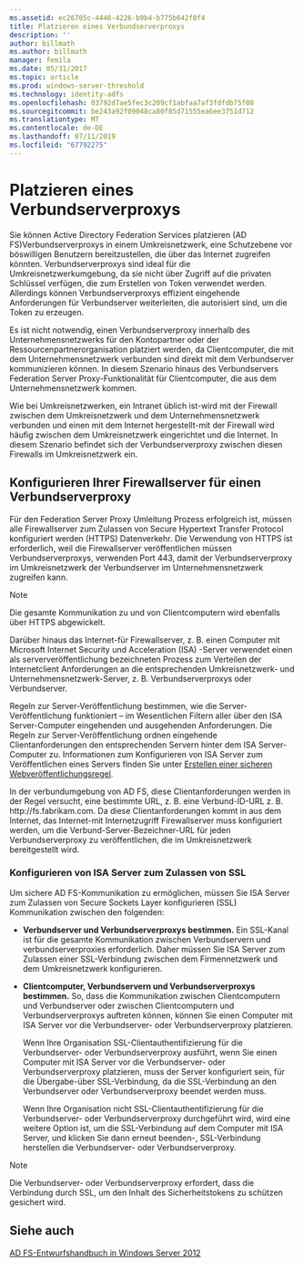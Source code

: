 ```yaml
---
ms.assetid: ec26705c-4446-4226-b9b4-b775b642f0f4
title: Platzieren eines Verbundserverproxys
description: ''
author: billmath
ms.author: billmath
manager: femila
ms.date: 05/31/2017
ms.topic: article
ms.prod: windows-server-threshold
ms.technology: identity-adfs
ms.openlocfilehash: 03792d7ae5fec3c209cf1abfaa7af3fdfdb75f08
ms.sourcegitcommit: be243a92f09048ca80f85d71555ea6ee3751d712
ms.translationtype: MT
ms.contentlocale: de-DE
ms.lasthandoff: 07/11/2019
ms.locfileid: "67792275"
---
```

# <a name="where-to-place-a-federation-server-proxy"></a>Platzieren eines Verbundserverproxys

Sie können Active Directory Federation Services platzieren \(AD FS\)Verbundserverproxys in einem Umkreisnetzwerk, eine Schutzebene vor böswilligen Benutzern bereitzustellen, die über das Internet zugreifen könnten. Verbundserverproxys sind ideal für die Umkreisnetzwerkumgebung, da sie nicht über Zugriff auf die privaten Schlüssel verfügen, die zum Erstellen von Token verwendet werden. Allerdings können Verbundserverproxys effizient eingehende Anforderungen für Verbundserver weiterleiten, die autorisiert sind, um die Token zu erzeugen.  
  
Es ist nicht notwendig, einen Verbundserverproxy innerhalb des Unternehmensnetzwerks für den Kontopartner oder der Ressourcenpartnerorganisation platziert werden, da Clientcomputer, die mit dem Unternehmensnetzwerk verbunden sind direkt mit dem Verbundserver kommunizieren können. In diesem Szenario hinaus des Verbundservers Federation Server Proxy-Funktionalität für Clientcomputer, die aus dem Unternehmensnetzwerk kommen.  
  
Wie bei Umkreisnetzwerken, ein Intranet üblich ist\-wird mit der Firewall zwischen dem Umkreisnetzwerk und dem Unternehmensnetzwerk verbunden und einen mit dem Internet hergestellt\-mit der Firewall wird häufig zwischen dem Umkreisnetzwerk eingerichtet und die Internet. In diesem Szenario befindet sich der Verbundserverproxy zwischen diesen Firewalls im Umkreisnetzwerk ein.  
  
## <a name="configuring-your-firewall-servers-for-a-federation-server-proxy"></a>Konfigurieren Ihrer Firewallserver für einen Verbundserverproxy  
Für den Federation Server Proxy Umleitung Prozess erfolgreich ist, müssen alle Firewallserver zum Zulassen von Secure Hypertext Transfer Protocol konfiguriert werden \(HTTPS\) Datenverkehr. Die Verwendung von HTTPS ist erforderlich, weil die Firewallserver veröffentlichen müssen Verbundserverproxys, verwenden Port 443, damit der Verbundserverproxy im Umkreisnetzwerk der Verbundserver im Unternehmensnetzwerk zugreifen kann.  
  
> [!NOTE]  
> Die gesamte Kommunikation zu und von Clientcomputern wird ebenfalls über HTTPS abgewickelt.  
  
Darüber hinaus das Internet\-für Firewallserver, z. B. einen Computer mit Microsoft Internet Security und Acceleration \(ISA\) -Server verwendet einen als serververöffentlichung bezeichneten Prozess zum Verteilen der Internetclient Anforderungen an die entsprechenden Umkreisnetzwerk- und Unternehmensnetzwerk-Server, z. B. Verbundserverproxys oder Verbundserver.  
  
Regeln zur Server-Veröffentlichung bestimmen, wie die Server-Veröffentlichung funktioniert – im Wesentlichen Filtern aller über den ISA Server-Computer eingehenden und ausgehenden Anforderungen. Die Regeln zur Server-Veröffentlichung ordnen eingehende Clientanforderungen den entsprechenden Servern hinter dem ISA Server-Computer zu. Informationen zum Konfigurieren von ISA Server zum Veröffentlichen eines Servers finden Sie unter [Erstellen einer sicheren Webveröffentlichungsregel](https://go.microsoft.com/fwlink/?LinkId=75182).  
  
In der verbundumgebung von AD FS, diese Clientanforderungen werden in der Regel versucht, eine bestimmte URL, z. B. eine Verbund-ID-URL z. B. http:\//fs.fabrikam.com. Da diese Clientanforderungen kommt in aus dem Internet, das Internet\-mit Internetzugriff Firewallserver muss konfiguriert werden, um die Verbund-Server-Bezeichner-URL für jeden Verbundserverproxy zu veröffentlichen, die im Umkreisnetzwerk bereitgestellt wird.  
  
### <a name="configuring-isa-server-to-allow-ssl"></a>Konfigurieren von ISA Server zum Zulassen von SSL  
Um sichere AD FS-Kommunikation zu ermöglichen, müssen Sie ISA Server zum Zulassen von Secure Sockets Layer konfigurieren \(SSL\) Kommunikation zwischen den folgenden:  
  
-   **Verbundserver und Verbundserverproxys bestimmen.** Ein SSL-Kanal ist für die gesamte Kommunikation zwischen Verbundservern und verbundserverproxies erforderlich. Daher müssen Sie ISA Server zum Zulassen einer SSL-Verbindung zwischen dem Firmennetzwerk und dem Umkreisnetzwerk konfigurieren.  
  
-   **Clientcomputer, Verbundservern und Verbundserverproxys bestimmen.** So, dass die Kommunikation zwischen Clientcomputern und Verbundserver oder zwischen Clientcomputern und Verbundserverproxys auftreten können, können Sie einen Computer mit ISA Server vor die Verbundserver- oder Verbundserverproxy platzieren.  
  
    Wenn Ihre Organisation SSL-Clientauthentifizierung für die Verbundserver- oder Verbundserverproxy ausführt, wenn Sie einen Computer mit ISA Server vor die Verbundserver- oder Verbundserverproxy platzieren, muss der Server konfiguriert sein, für die Übergabe\-über SSL-Verbindung, da die SSL-Verbindung an den Verbundserver oder Verbundserverproxy beendet werden muss.  
  
    Wenn Ihre Organisation nicht SSL-Clientauthentifizierung für die Verbundserver- oder Verbundserverproxy durchgeführt wird, wird eine weitere Option ist, um die SSL-Verbindung auf dem Computer mit ISA Server, und klicken Sie dann erneut beenden\-, SSL-Verbindung herstellen die Verbundserver- oder Verbundserverproxy.  
  
> [!NOTE]  
> Die Verbundserver- oder Verbundserverproxy erfordert, dass die Verbindung durch SSL, um den Inhalt des Sicherheitstokens zu schützen gesichert wird.  
  
## <a name="see-also"></a>Siehe auch
[AD FS-Entwurfshandbuch in Windows Server 2012](AD-FS-Design-Guide-in-Windows-Server-2012.md)

